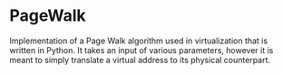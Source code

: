 # PageWalk
Implementation of a Page Walk algorithm used in virtualization that is written in Python. It takes an input of various parameters, however it is meant to simply translate a virtual address to its physical counterpart.
